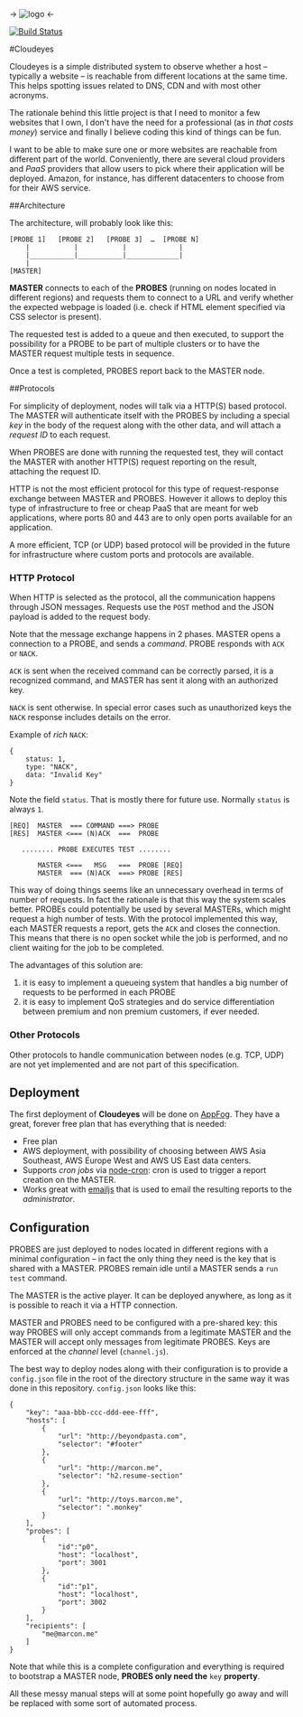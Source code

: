 -> ![logo](https://raw.github.com/mmarcon/cloudeyes/master/media/logo.png) <-

[![Build Status](https://travis-ci.org/mmarcon/cloudeyes.png?branch=master)](https://travis-ci.org/mmarcon/cloudeyes)

#Cloudeyes 

Cloudeyes is a simple distributed system to observe whether a host – typically a website – is reachable from different locations at the same time. This helps spotting issues related to DNS, CDN and with most other acronyms.

The rationale behind this little project is that I need to monitor a few websites that I own, I don't have the need for a professional (as in *that costs money*) service and finally I believe coding this kind of things can be fun.

I want to be able to make sure one or more websites are reachable from different part of the world. Conveniently, there are several cloud providers and *PaaS* providers that allow users to pick where their application will be deployed. Amazon, for instance, has different datacenters to choose from for their AWS service.


##Architecture

The architecture, will probably look like this:

    [PROBE 1]   [PROBE 2]   [PROBE 3]  …  [PROBE N]
        |           |           |             |
        |___________|___________|_____________|
        |
    [MASTER]

**MASTER** connects to each of the **PROBES** (running on nodes located in different regions) and requests them to connect to a URL and verify whether the expected webpage is loaded (i.e. check if HTML element specified via CSS selector is present).

The requested test is added to a queue and then executed, to support the possibility for a PROBE to be part of multiple clusters or to have the MASTER request multiple tests in sequence.

Once a test is completed, PROBES report back to the MASTER node.

##Protocols

For simplicity of deployment, nodes will talk via a HTTP(S) based protocol. The MASTER will authenticate itself with the PROBES by including a special *key* in the body of the request along with the other data, and will attach a *request ID* to each request.

When PROBES are done with running the requested test, they will contact the MASTER with another HTTP(S) request reporting on the result, attaching the request ID.

HTTP is not the most efficient protocol for this type of request-response exchange between MASTER and PROBES. However it allows to deploy this type of infrastructure to free or cheap PaaS that are meant for web applications, where ports 80 and 443 are to only open ports available for an application.

A more efficient, TCP (or UDP) based protocol will be provided in the future for infrastructure where custom ports and protocols are available.

### HTTP Protocol

When HTTP is selected as the protocol, all the communication happens through JSON messages. Requests use the `POST` method and the JSON payload is added to the request body.

Note that the message exchange happens in 2 phases. MASTER opens a connection to a PROBE, and sends a *command*. PROBE responds with `ACK` or `NACK`.

`ACK` is sent when the received command can be correctly parsed, it is a recognized command, and MASTER has sent it along with an authorized key.

`NACK` is sent otherwise. In special error cases such as unauthorized keys the `NACK` response includes details on the error.

Example of *rich* `NACK`:

    {
        status: 1,
        type: "NACK",
        data: "Invalid Key"
    }

Note the field `status`. That is mostly there for future use. Normally `status` is always `1`.

    [REQ]  MASTER  === COMMAND ===> PROBE
    [RES]  MASTER <=== (N)ACK  ===  PROBE

       ........ PROBE EXECUTES TEST ........

           MASTER <===   MSG   ===  PROBE [REQ]
           MASTER  === (N)ACK  ===> PROBE [RES]

This way of doing things seems like an unnecessary overhead in terms of number of requests. In fact the rationale is that this way the system scales better. PROBEs could potentially be used by several MASTERs, which might request a high number of tests. With the protocol implemented this way, each MASTER requests a report, gets the `ACK` and closes the connection. This means that there is no open socket while the job is performed, and no client waiting for the job to be completed.

The advantages of this solution are:

 1. it is easy to implement a queueing system that handles a big number of requests to be performed in each PROBE
 2. it is easy to implement QoS strategies and do service differentiation between premium and non premium customers, if ever needed.

### Other Protocols

Other protocols to handle communication between nodes (e.g. TCP, UDP) are not yet implemented and are not part of this specification.

## Deployment

The first deployment of **Cloudeyes** will be done on [AppFog](http://appfog.com). They have a great, forever free plan that has everything that is needed:

 * Free plan
 * AWS deployment, with possibility of choosing between AWS Asia Southeast, AWS Europe West and AWS US East data centers.
 * Supports *cron jobs* via [node-cron](https://github.com/ncb000gt/node-cron): cron is used to trigger a report creation on the MASTER.
 * Works great with [emailjs](https://github.com/eleith/emailjs) that is used to email the resulting reports to the *administrator*.

## Configuration
PROBES are just deployed to nodes located in different regions with a minimal configuration – in fact the only thing they need is the key that is shared with a MASTER. PROBES remain idle until a MASTER sends a `run test` command.

The MASTER is the active player. It can be deployed anywhere, as long as it is possible to reach it via a HTTP connection.

MASTER and PROBES need to be configured with a pre-shared key: this way PROBES will only accept commands from a legitimate MASTER and the MASTER will accept only messages from legitimate PROBES. Keys are enforced at the *channel* level (`channel.js`).

The best way to deploy nodes along with their configuration is to provide a `config.json` file in the root of the directory structure in the same way it was done in this repository. `config.json` looks like this:

	{
	    "key": "aaa-bbb-ccc-ddd-eee-fff",
	    "hosts": [
	        {
	            "url": "http://beyondpasta.com",
	            "selector": "#footer"
	        },
	        {
	            "url": "http://marcon.me",
	            "selector": "h2.resume-section"
	        },
	        {
	            "url": "http://toys.marcon.me",
	            "selector": ".monkey"
	        }
	    ],
	    "probes": [
	        {
	            "id":"p0",
	            "host": "localhost",
	            "port": 3001
	        },
	        {
	            "id":"p1",
	            "host": "localhost",
	            "port": 3002
	        }
	    ],
	    "recipients": [
	        "me@marcon.me"
	    ]
	}

Note that while this is a complete configuration and everything is required to bootstrap a MASTER node, **PROBES only need the** `key` **property**.

All these messy manual steps will at some point hopefully go away and will be replaced with some sort of automated process.